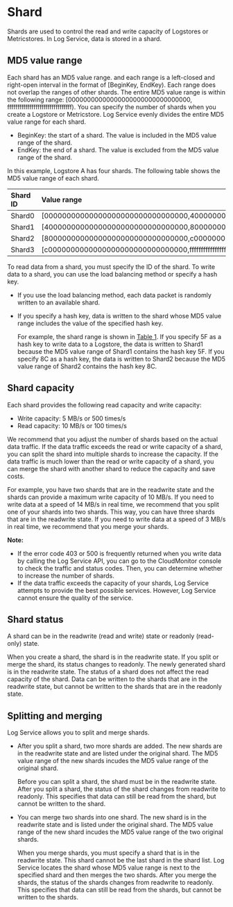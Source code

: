 # Shard

Shards are used to control the read and write capacity of Logstores or Metricstores. In Log Service, data is stored in a shard.

## MD5 value range

Each shard has an MD5 value range. and each range is a left-closed and right-open interval in the format of \[BeginKey, EndKey\). Each range does not overlap the ranges of other shards. The entire MD5 value range is within the following range: \[00000000000000000000000000000000, ffffffffffffffffffffffffffffffff\). You can specify the number of shards when you create a Logstore or Metricstore. Log Service evenly divides the entire MD5 value range for each shard.

-   BeginKey: the start of a shard. The value is included in the MD5 value range of the shard.
-   EndKey: the end of a shard. The value is excluded from the MD5 value range of the shard.

In this example, Logstore A has four shards. The following table shows the MD5 value range of each shard.

|Shard ID|Value range|
|:-------|:----------|
|Shard0|\[00000000000000000000000000000000,40000000000000000000000000000000\)|
|Shard1|\[40000000000000000000000000000000,80000000000000000000000000000000\)|
|Shard2|\[80000000000000000000000000000000,c0000000000000000000000000000000\)|
|Shard3|\[c0000000000000000000000000000000,ffffffffffffffffffffffffffffffff\)|

To read data from a shard, you must specify the ID of the shard. To write data to a shard, you can use the load balancing method or specify a hash key.

-   If you use the load balancing method, each data packet is randomly written to an available shard.
-   If you specify a hash key, data is written to the shard whose MD5 value range includes the value of the specified hash key.

    For example, the shard range is shown in [Table 1](#table_nff_jx8_wjo). If you specify 5F as a hash key to write data to a Logstore, the data is written to Shard1 because the MD5 value range of Shard1 contains the hash key 5F. If you specify 8C as a hash key, the data is written to Shard2 because the MD5 value range of Shard2 contains the hash key 8C.


## Shard capacity

Each shard provides the following read capacity and write capacity:

-   Write capacity: 5 MB/s or 500 times/s
-   Read capacity: 10 MB/s or 100 times/s

We recommend that you adjust the number of shards based on the actual data traffic. If the data traffic exceeds the read or write capacity of a shard, you can split the shard into multiple shards to increase the capacity. If the data traffic is much lower than the read or write capacity of a shard, you can merge the shard with another shard to reduce the capacity and save costs.

For example, you have two shards that are in the readwrite state and the shards can provide a maximum write capacity of 10 MB/s. If you need to write data at a speed of 14 MB/s in real time, we recommend that you split one of your shards into two shards. This way, you can have three shards that are in the readwrite state. If you need to write data at a speed of 3 MB/s in real time, we recommend that you merge your shards.

**Note:**

-   If the error code 403 or 500 is frequently returned when you write data by calling the Log Service API, you can go to the CloudMonitor console to check the traffic and status codes. Then, you can determine whether to increase the number of shards.
-   If the data traffic exceeds the capacity of your shards, Log Service attempts to provide the best possible services. However, Log Service cannot ensure the quality of the service.

## Shard status

A shard can be in the readwrite \(read and write\) state or readonly \(read-only\) state.

When you create a shard, the shard is in the readwrite state. If you split or merge the shard, its status changes to readonly. The newly generated shard is in the readwrite state. The status of a shard does not affect the read capacity of the shard. Data can be written to the shards that are in the readwrite state, but cannot be written to the shards that are in the readonly state.

## Splitting and merging

Log Service allows you to split and merge shards.

-   After you split a shard, two more shards are added. The new shards are in the readwrite state and are listed under the original shard. The MD5 value range of the new shards incudes the MD5 value range of the original shard.

    Before you can split a shard, the shard must be in the readwrite state. After you split a shard, the status of the shard changes from readwrite to readonly. This specifies that data can still be read from the shard, but cannot be written to the shard.

-   You can merge two shards into one shard. The new shard is in the readwrite state and is listed under the original shard. The MD5 value range of the new shard incudes the MD5 value range of the two original shards.

    When you merge shards, you must specify a shard that is in the readwrite state. This shard cannot be the last shard in the shard list. Log Service locates the shard whose MD5 value range is next to the specified shard and then merges the two shards. After you merge the shards, the status of the shards changes from readwrite to readonly. This specifies that data can still be read from the shards, but cannot be written to the shards.


